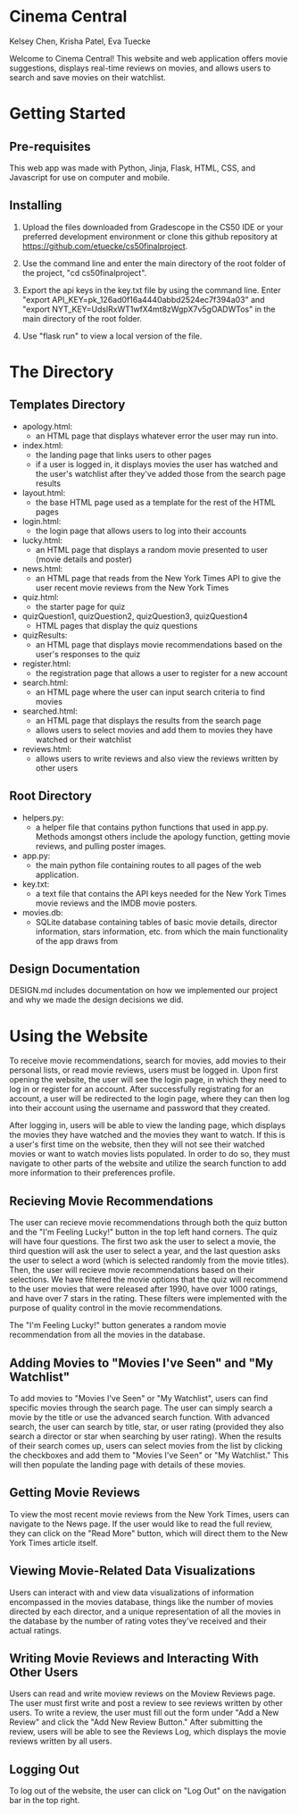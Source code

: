 # Cinema Central
Kelsey Chen, Krisha Patel, Eva Tuecke

Welcome to Cinema Central! This website and web application offers movie suggestions, displays real-time reviews on movies, and allows users to search and save movies on their watchlist. 

# Getting Started

## Pre-requisites
This web app was made with Python, Jinja, Flask, HTML, CSS, and Javascript for use on computer and mobile.

## Installing
1. Upload the files downloaded from Gradescope in the CS50 IDE or your preferred development environment or clone this github repository at https://github.com/etuecke/cs50finalproject.

2. Use the command line and enter the main directory of the root folder of the project, "cd cs50finalproject".

3. Export the api keys in the key.txt file by using the command line. Enter "export API_KEY=pk_126ad0f16a4440abbd2524ec7f394a03" and "export NYT_KEY=UdslRxWT1wfX4mt8zWgpX7v5gOADWTos" in the main directory of the root folder. 

4. Use "flask run" to view a local version of the file.

# The Directory 

## Templates Directory
* apology.html: 
    - an HTML page that displays whatever error the user may run into.
* index.html: 
    - the landing page that links users to other pages
    - if a user is logged in, it displays movies the user has watched and the user's watchlist after they've added those from the search page results
* layout.html:
    - the base HTML page used as a template for the rest of the HTML pages
* login.html: 
    - the login page that allows users to log into their accounts
* lucky.html:
    - an HTML page that displays a random movie presented to user (movie details and poster)
* news.html:
    - an HTML page that reads from the New York Times API to give the user recent movie reviews from the New York Times 
* quiz.html: 
    - the starter page for quiz
* quizQuestion1, quizQuestion2, quizQuestion3, quizQuestion4
    - HTML pages that display the quiz questions
* quizResults:
    - an HTML page that displays movie recommendations based on the user's responses to the quiz
* register.html:
    - the registration page that allows a user to register for a new account
* search.html: 
    - an HTML page where the user can input search criteria to find movies
* searched.html: 
    - an HTML page that displays the results from the search page
    - allows users to select movies and add them to movies they have watched or their watchlist
* reviews.html:
    - allows users to write reviews and also view the reviews written by other users

## Root Directory
* helpers.py: 
    - a helper file that contains python functions that used in app.py. Methods amongst others include the apology function, getting movie reviews, and pulling poster images. 
* app.py: 
    - the main python file containing routes to all pages of the web application. 
* key.txt: 
    - a text file that contains the API keys needed for the New York Times movie reviews and the IMDB movie posters. 
* movies.db: 
    - SQLite database containing tables of basic movie details, director information, stars information, etc. from which the main functionality of the app draws from

## Design Documentation
DESIGN.md includes documentation on how we implemented our project and why we made the design decisions we did. 

# Using the Website 
To receive movie recommendations, search for movies, add movies to their personal lists, or read movie reviews, users must be logged in. Upon first opening the website, the user will see the login page, in which they need to log in or register for an account. After successfully registrating for an account, a user will be redirected to the login page, where they can then log into their account using the username and password that they created. 

After logging in, users will be able to view the landing page, which displays the movies they have watched and the movies they want to watch. If this is a user's first time on the website, then they will not see their watched movies or want to watch movies lists populated. In order to do so, they must navigate to other parts of the website and utilize the search function to add more information to their preferences profile. 

## Recieving Movie Recommendations
The user can recieve movie recommendations through both the quiz button and the "I'm Feeling Lucky!" button in the top left hand corners. The quiz will have four questions. The first two ask the user to select a movie, the third question will ask the user to select a year, and the last question asks the user to select a word (which is selected randomly from the movie titles). Then, the user will recieve movie recommendations based on their selections. We have filtered the movie options that the quiz will recommend to the user movies that were released after 1990, have over 1000 ratings, and have over 7 stars in the rating. These filters were implemented with the purpose of quality control in the movie recommendations.

The "I'm Feeling Lucky!" button generates a random movie recommendation from all the movies in the database. 

## Adding Movies to "Movies I've Seen" and "My Watchlist" 
To add movies to "Movies I've Seen" or "My Watchlist", users can find specific movies through the search page. The user can simply search a movie by the title or use the advanced search function. With advanced search, the user can search by title, star, or user rating (provided they also search a director or star when searching by user rating). When the results of their search comes up, users can select movies from the list by clicking the checkboxes and add them to "Movies I've Seen" or "My Watchlist." This will then populate the landing page with details of these movies. 

## Getting Movie Reviews
To view the most recent movie reviews from the New York Times, users can navigate to the News page. If the user would like to read the full review, they can click on the "Read More" button, which will direct them to the New York Times article itself.

## Viewing Movie-Related Data Visualizations
Users can interact with and view data visualizations of information encompassed in the movies database, things like the number of movies directed by each director, and a unique representation of all the movies in the database by the number of rating votes they've received and their actual ratings. 

## Writing Movie Reviews and Interacting With Other Users
Users can read and write moview reviews on the Moview Reviews page. The user must first write and post a review to see reviews written by other users. To write a review, the user must fill out the form under "Add a New Review" and click the "Add New Review Button." After submitting the review, users will be able to see the Reviews Log, which displays the movie reviews written by all users. 

## Logging Out
To log out of the website, the user can click on "Log Out" on the navigation bar in the top right.
